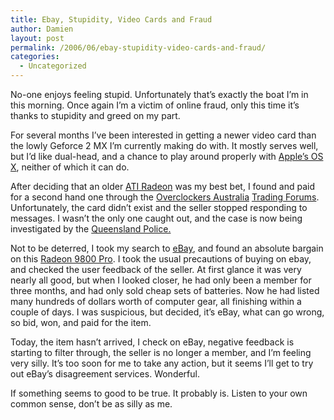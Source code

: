 ```yaml
---
title: Ebay, Stupidity, Video Cards and Fraud
author: Damien
layout: post
permalink: /2006/06/ebay-stupidity-video-cards-and-fraud/
categories:
  - Uncategorized
---
```

No-one enjoys feeling stupid. Unfortunately that&#8217;s exactly the boat I&#8217;m in this morning. Once again I&#8217;m a victim of online fraud, only this time it&#8217;s thanks to stupidity and greed on my part.

For several months I&#8217;ve been interested in getting a newer video card than the lowly Geforce 2 MX I&#8217;m currently making do with. It mostly serves well, but I&#8217;d like dual-head, and a chance to play around properly with <a target="_blank" href="http://www.apple.com/macosx/">Apple&#8217;s OS X</a>, neither of which it can do.

After deciding that an older <a target="_blank" href="http://www.ati.com/products/radeon9600/index.html">ATI Radeon</a> was my best bet, I found and paid for a second hand one through the <a target="_blank" href="http://www.overclockers.com.au/">Overclockers Australia</a> <a target="_blank" href="http://forums.overclockers.com.au/">Trading Forums</a>. Unfortunately, the card didn&#8217;t exist and the seller stopped responding to messages. I wasn&#8217;t the only one caught out, and the case is now being investigated by the <a target="_blank" href="http://www.police.qld.gov.au/">Queensland Police.</a>

Not to be deterred, I took my search to [eBay][1], and found an absolute bargain on this <a target="_blank" href="http://cgi.ebay.com.au/ws/eBayISAPI.dll?ViewItem&#038;item=8816534263&#038;rd=1&#038;sspagename=STRK%3AMEWN%3AIT&#038;rd=1">Radeon 9800 Pro</a>. I took the usual precautions of buying on ebay, and checked the user feedback of the seller. At first glance it was very nearly all good, but when I looked closer, he had only been a member for three months, and had only sold cheap sets of batteries. Now he had listed many hundreds of dollars worth of computer gear, all finishing within a couple of days. I was suspicious, but decided, it&#8217;s eBay, what can go wrong, so bid, won, and paid for the item.

Today, the item hasn&#8217;t arrived, I check on eBay, negative feedback is starting to filter through, the seller is no longer a member, and I&#8217;m feeling very silly. It&#8217;s too soon for me to take any action, but it seems I&#8217;ll get to try out eBay&#8217;s disagreement services. Wonderful.

If something seems to good to be true. It probably is. Listen to your own common sense, don&#8217;t be as silly as me.

 [1]: http://www.ebay.com.au/